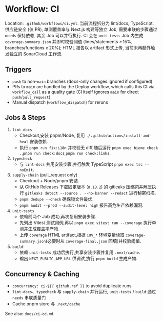 # Workflow: CI

Location: `.github/workflows/ci.yml`. 当前流程拆分为 lint/docs, TypeScript, 供应链安全 (仅 PR), 单测覆盖率与 Next.js 构建等独立 Job, 需要串联的步骤通过 `needs` 保持依赖, 其余 Job 可以并行执行.
CI 会在 `unit-tests` Job 内生成 `coverage-summary.json` 并即时校验阈值 (lines/statements ≥ 15%, branches/functions ≥ 20%); HTML 报告以 artifact 形式上传, 当前未再额外触发独立的 SonarCloud 工作流.

## Triggers
- `push` to non-`main` branches (docs-only changes ignored if configured)
- PRs to `main` are handled by the Deploy workflow, which calls this CI via `workflow_call` as a quality gate (CI itself ignores `main` for direct `push`/`pull_request`).
- Manual dispatch (`workflow_dispatch`) for reruns

## Jobs & Steps
1. `lint-docs`
   - Checkout,安装 pnpm/Node, 复用 `./.github/actions/install-and-heal` 安装依赖.
   - 执行 `pnpm run fix:i18n` 并校验无 diff,随后运行 `pnpm exec biome check .`,`pnpm run check:docs`,`pnpm run check:links`.
2. `typecheck`
   - 与 `lint-docs` 共用安装步骤,并行触发 TypeScript `pnpm exec tsc --noEmit`.
3. `supply-chain` (pull_request only)
   - Checkout + Node/pnpm 安装.
   - 从 GitHub Releases 下载固定版本 (`8.18.2`) 的 gitleaks 压缩包并解压执行 `gitleaks detect --source . --no-banner --redact` 进行秘密扫描.
   - `pnpm dedupe --check` 确保锁文件最优.
   - `pnpm audit --prod --audit-level high` 报告高危生产依赖漏洞.
4. `unit-tests`
   - 依赖前两个 Job 成功,再次复用安装步骤.
   - 先列出 Vitest 测试用例,再以 `pnpm exec vitest run --coverage` 执行单测并生成覆盖率产物.
   - 上传 `coverage` HTML artifact,根据 `COV_*` 环境变量读取 `coverage-summary.json`(必要时从 `coverage-final.json` 回填)并校验阈值.
5. `build`
   - 依赖 `unit-tests` 成功后执行,共享安装步骤并复用 `.next/cache`.
   - 输出 `NEXT_PUBLIC_APP_URL` 供调试,执行 `pnpm build` 生成产物.

## Concurrency & Caching
- `concurrency: ci-${{ github.ref }}` to avoid duplicate runs
- `lint-docs`、`typecheck` 与 `supply-chain` 并行运行, `unit-tests` / `build` 通过 `needs` 串联质量门
- Cache pnpm store 与 `.next/cache`

See also: `docs/ci-cd.md`.
